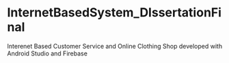 # InternetBasedSystem_DIssertationFinal

Interenet Based Customer Service and Online Clothing Shop developed with Android Studio and Firebase
